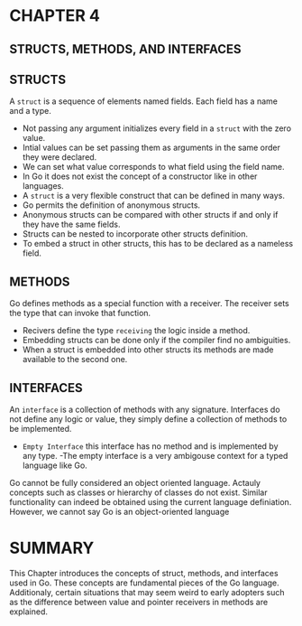 # CHAPTER 4
## STRUCTS, METHODS, AND INTERFACES

## STRUCTS
A `struct` is a sequence of elements named fields.
Each field has a name and a type.

- Not passing any argument initializes every field in a `struct` with the zero value.
- Intial values can be set passing them as arguments in the same order they were declared.
- We can set what value corresponds to what field using the field name.
- In Go it does not exist the concept of a constructor like in other languages.
- A `struct` is a very flexible construct that can be defined in many ways.
- Go permits the definition of anonymous structs.
- Anonymous structs can be compared with other structs if and only if they have the same fields.
- Structs can be nested to incorporate other structs definition.
- To embed a struct in other structs, this has to be declared as a nameless field.

## METHODS
Go defines methods as a special function with a receiver. 
The receiver sets the type that can invoke that function.
- Recivers define the type `receiving` the logic inside a method.
- Embedding structs can be done only if the compiler find no ambiguities.
- When a struct is embedded into other structs its methods are made available to the second one.

## INTERFACES
An `interface` is a collection of methods with any signature.
Interfaces do not define any logic or value, they simply define a collection of methods to be implemented.

- `Empty Interface` this interface has no method and is implemented by any type.
-The empty interface is a very ambigouse context for a typed language like Go.

Go cannot be fully considered an object oriented language. Actauly concepts such as classes or hierarchy of classes do not exist. Similar functionality can indeed be obtained using the current language definiation. 
However, we cannot say Go is an object-oriented language

# SUMMARY
This Chapter introduces the concepts of struct, methods, and interfaces used in Go. These concepts are fundamental pieces of the Go language. Additionaly, certain situations that may seem weird to early adopters such as the difference between value and pointer receivers in methods are explained.
